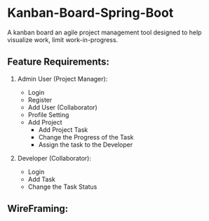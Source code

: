 # Kanban-Board-Spring-Boot
 A kanban board an agile project management tool designed to help visualize work, limit work-in-progress.

## Feature Requirements:
1. Admin User (Project Manager): 
     * Login
     * Register
     * Add User (Collaborator)
     * Profile Setting
     * Add Project
        - Add Project Task
        - Change the Progress of the Task
        - Assign the task to the Developer
        
2. Developer (Collaborator):
    * Login
    * Add Task
    * Change the Task Status
    
## WireFraming: